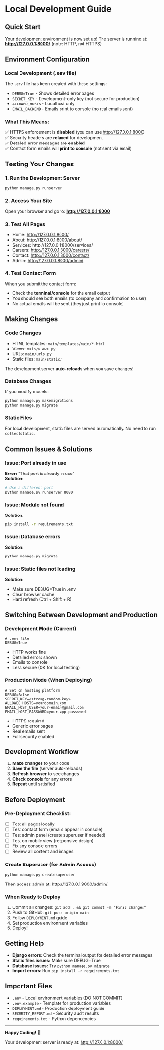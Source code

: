 # Local Development Guide

## Quick Start

Your development environment is now set up! The server is running at:
**http://127.0.0.1:8000/** (note: HTTP, not HTTPS)

## Environment Configuration

### Local Development (.env file)

The `.env` file has been created with these settings:

- `DEBUG=True` - Shows detailed error pages
- `SECRET_KEY` - Development-only key (not secure for production)
- `ALLOWED_HOSTS` - Localhost only
- `EMAIL_BACKEND` - Emails print to console (no real emails sent)

### What This Means:

✅ HTTPS enforcement is **disabled** (you can use http://127.0.0.1:8000)  
✅ Security headers are **relaxed** for development  
✅ Detailed error messages are **enabled**  
✅ Contact form emails will **print to console** (not sent via email)

## Testing Your Changes

### 1. Run the Development Server

```bash
python manage.py runserver
```

### 2. Access Your Site

Open your browser and go to: **http://127.0.0.1:8000**

### 3. Test All Pages

- Home: http://127.0.0.1:8000/
- About: http://127.0.0.1:8000/about/
- Services: http://127.0.0.1:8000/services/
- Careers: http://127.0.0.1:8000/careers/
- Contact: http://127.0.0.1:8000/contact/
- Admin: http://127.0.0.1:8000/admin/

### 4. Test Contact Form

When you submit the contact form:

- Check the **terminal/console** for the email output
- You should see both emails (to company and confirmation to user)
- No actual emails will be sent (they just print to console)

## Making Changes

### Code Changes

- HTML templates: `main/templates/main/*.html`
- Views: `main/views.py`
- URLs: `main/urls.py`
- Static files: `main/static/`

The development server **auto-reloads** when you save changes!

### Database Changes

If you modify models:

```bash
python manage.py makemigrations
python manage.py migrate
```

### Static Files

For local development, static files are served automatically.
No need to run `collectstatic`.

## Common Issues & Solutions

### Issue: Port already in use

**Error:** "That port is already in use"  
**Solution:**

```bash
# Use a different port
python manage.py runserver 8080
```

### Issue: Module not found

**Solution:**

```bash
pip install -r requirements.txt
```

### Issue: Database errors

**Solution:**

```bash
python manage.py migrate
```

### Issue: Static files not loading

**Solution:**

- Make sure DEBUG=True in .env
- Clear browser cache
- Hard refresh (Ctrl + Shift + R)

## Switching Between Development and Production

### Development Mode (Current)

```env
# .env file
DEBUG=True
```

- HTTP works fine
- Detailed errors shown
- Emails to console
- Less secure (OK for local testing)

### Production Mode (When Deploying)

```env
# Set on hosting platform
DEBUG=False
SECRET_KEY=<strong-random-key>
ALLOWED_HOSTS=yourdomain.com
EMAIL_HOST_USER=your-email@gmail.com
EMAIL_HOST_PASSWORD=your-app-password
```

- HTTPS required
- Generic error pages
- Real emails sent
- Full security enabled

## Development Workflow

1. **Make changes** to your code
2. **Save the file** (server auto-reloads)
3. **Refresh browser** to see changes
4. **Check console** for any errors
5. **Repeat** until satisfied

## Before Deployment

### Pre-Deployment Checklist:

- [ ] Test all pages locally
- [ ] Test contact form (emails appear in console)
- [ ] Test admin panel (create superuser if needed)
- [ ] Test on mobile view (responsive design)
- [ ] Fix any console errors
- [ ] Review all content and images

### Create Superuser (for Admin Access)

```bash
python manage.py createsuperuser
```

Then access admin at: http://127.0.0.1:8000/admin/

### When Ready to Deploy

1. Commit all changes: `git add . && git commit -m "Final changes"`
2. Push to GitHub: `git push origin main`
3. Follow `DEPLOYMENT.md` guide
4. Set production environment variables
5. Deploy!

## Getting Help

- **Django errors:** Check the terminal output for detailed error messages
- **Static files issues:** Make sure DEBUG=True
- **Database issues:** Try `python manage.py migrate`
- **Import errors:** Run `pip install -r requirements.txt`

## Important Files

- `.env` - Local environment variables (DO NOT COMMIT)
- `.env.example` - Template for production variables
- `DEPLOYMENT.md` - Production deployment guide
- `SECURITY_REPORT.md` - Security audit results
- `requirements.txt` - Python dependencies

---

**Happy Coding! 🚀**

Your development server is ready at: http://127.0.0.1:8000/
